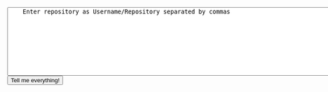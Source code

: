 <form action="#" method="post">
  <textarea name="repos" rows="10" cols="100">
    Enter repository as Username/Repository separated by commas
  </textarea>
  <br>
  <input type="submit" name="submit" value="Tell me everything!"/>
</form>
